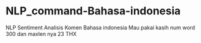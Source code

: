 # NLP_command-Bahasa-indonesia
NLP Sentiment Analisis Komen Bahasa indonesia
Mau pakai kasih num word 300 dan maxlen nya 23
THX
